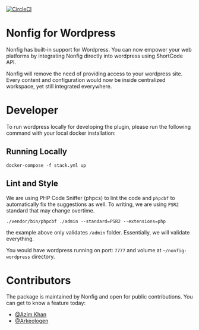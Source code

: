 [![CircleCI](https://circleci.com/gh/nonfig/wordpress-plugin/tree/master.svg?style=shield)](https://circleci.com/gh/nonfig/wordpress-plugin/tree/master)

# Nonfig for Wordpress

Nonfig has built-in support for Wordpress. You can now empower your web platforms by integrating Nonfig directly into wordpress using ShortCode API.

Nonfig will remove the need of providing access to your wordpress site. Every content and configuration would now be inside centralized workspace, yet still integrated everywhere.

# Developer


To run wordpress locally for developing the plugin, please run the following command with your local docker installation:

## Running Locally

```
docker-compose -f stack.yml up
```

## Lint and Style

We are using PHP Code Sniffer (phpcs) to lint the code and `phpcbf` to automatically fix the suggestions as well. To writing, we are using `PSR2` standard that may change overtime.

```
./vendor/bin/phpcbf ./admin --standard=PSR2 --extensions=php
```

the example above only validates `/admin` folder. Essentially, we will validate everything.

You would have wordpress running on port: `7777` and volume at `~/nonfig-wordpress` directory.

# Contributors

The package is maintained by Nonfig and open for public contributions. You can get to know a feature today:

- [@Azim Khan](https://github.com/akhan24)
- [@Arkeologen](https://github.com/arkeologen)